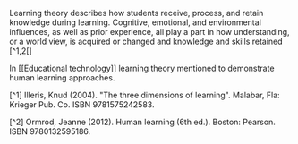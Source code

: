 Learning theory describes how students receive, process, and retain knowledge during learning. Cognitive, emotional, and environmental influences, as well as prior experience, all play a part in how understanding, or a world view, is acquired or changed and knowledge and skills retained [^1,2[]

In [[Educational technology]] learning theory mentioned to demonstrate human learning approaches.




[^1] Illeris, Knud (2004). "The three dimensions of learning". Malabar, Fla: Krieger Pub. Co. ISBN 9781575242583. 

[^2] Ormrod, Jeanne (2012). Human learning (6th ed.). Boston: Pearson. ISBN 9780132595186. 

